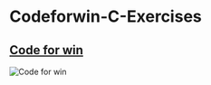 # Codeforwin-C-Exercises

## [Code for win](https://codeforwin.org/)

![Code for win](https://i.postimg.cc/gjBSH6sh/codeforwin-logo.png)

